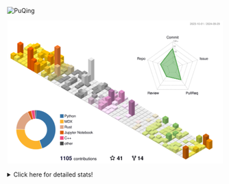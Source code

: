![PuQing](https://user-images.githubusercontent.com/27223114/171565019-9a56fae6-b08b-421f-99db-7e830da42371.png)

![](./profile-3d-contrib/profile-season-animate.svg)

<details>
<summary>Click here for detailed stats!</summary>

<!--START_SECTION:waka-->
![Lines of code](https://img.shields.io/badge/From%20Hello%20World%20I%27ve%20Written-1.5%20million%20lines%20of%20code-blue)

**🐱 My GitHub Data** 

> 📦 403.1 kB Used in GitHub's Storage 
 > 
> 🏆 584 Contributions in the Year 2024
 > 
> 🚫 Not Opted to Hire
 > 
> 📜 56 Public Repositories 
 > 
> 🔑 29 Private Repositories 
 > 
**I'm a Night 🦉** 

```text
🌞 Morning                495 commits         █░░░░░░░░░░░░░░░░░░░░░░░░   05.92 % 
🌆 Daytime                3665 commits        ███████████░░░░░░░░░░░░░░   43.87 % 
🌃 Evening                2096 commits        ██████░░░░░░░░░░░░░░░░░░░   25.09 % 
🌙 Night                  2099 commits        ██████░░░░░░░░░░░░░░░░░░░   25.12 % 
```


📊 **This Week I Spent My Time On** 

```text
💬 Programming Languages: 
Browsing                 11 hrs 45 mins      ██████░░░░░░░░░░░░░░░░░░░   23.37 % 
Rust                     11 hrs 31 mins      ██████░░░░░░░░░░░░░░░░░░░   22.93 % 
GitHubing                7 hrs 1 min         ███░░░░░░░░░░░░░░░░░░░░░░   13.96 % 
Python                   4 hrs 46 mins       ██░░░░░░░░░░░░░░░░░░░░░░░   09.51 % 
Other                    3 hrs 4 mins        ██░░░░░░░░░░░░░░░░░░░░░░░   06.10 % 

🔥 Editors: 
Chrome                   24 hrs 55 mins      ████████████░░░░░░░░░░░░░   49.58 % 
VS Code                  19 hrs 44 mins      ██████████░░░░░░░░░░░░░░░   39.27 % 
fish                     2 hrs 35 mins       █░░░░░░░░░░░░░░░░░░░░░░░░   05.16 % 
Obsidian                 2 hrs 1 min         █░░░░░░░░░░░░░░░░░░░░░░░░   04.04 % 
Terminal                 46 mins             ░░░░░░░░░░░░░░░░░░░░░░░░░   01.53 % 

💻 Operating System: 
Mac                      30 hrs 34 mins      ███████████████░░░░░░░░░░   60.80 % 
WSL                      14 hrs              ███████░░░░░░░░░░░░░░░░░░   27.87 % 
Linux                    5 hrs 35 mins       ███░░░░░░░░░░░░░░░░░░░░░░   11.11 % 
Windows                  6 mins              ░░░░░░░░░░░░░░░░░░░░░░░░░   00.22 % 
```


<!--END_SECTION:waka-->
</details>
